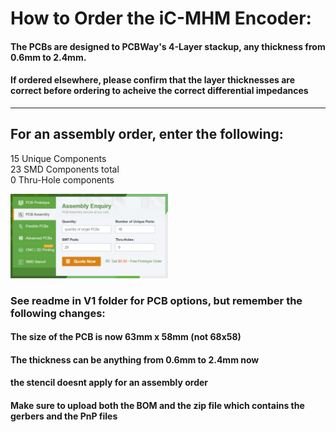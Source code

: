 # How to Order the iC-MHM Encoder:

#### The PCBs are designed to PCBWay's 4-Layer stackup, any thickness from 0.6mm to 2.4mm. 
#### If ordered elsewhere, please confirm that the layer thicknesses are correct before ordering to acheive the correct differential impedances
<hr>

## For an assembly order, enter the following:
15 Unique Components <br>
23 SMD Components total <br>
0 Thru-Hole components <br>
<p>
  <img width="50%" src="visuals/assembly-page1.png">
</p>

### See readme in V1 folder for PCB options, but remember the following changes:
#### The size of the PCB is now 63mm x 58mm (not 68x58)
#### The thickness can be anything from 0.6mm to 2.4mm now
#### the stencil doesnt apply for an assembly order
#### Make sure to upload both the BOM and the zip file which contains the gerbers and the PnP files

